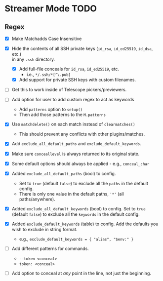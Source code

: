 # Streamer Mode TODO

## Regex
* [x] Make Matchadds Case Insensitive

* [x] Hide the contents of all SSH private keys (`id_rsa`, `id_ed25519`, `id_dsa`, etc.)  
  in any `.ssh` directory.  
    * [x] Add full-file conceals for `id_rsa`, `id_ed25519`, etc.
        * i.e., `*/.ssh/*[^\.pub]`
    * [x] Add support for private SSH keys with custom filenames.  

* [ ] Get this to work inside of Telescope pickers/previewers.


* [ ] Add option for user to add custom regex to act as keywords
    * Add `patterns` option to `setup()`
    * Then add those patterns to the `M.patterns`


* [x] Use `matchdelete()` on each match instead of `clearmatches()`
    * This should prevent any conflicts with other plugins/matches.

- [x] Add `exclude_all_default_paths` and `exclude_default_keywords`.

- [x] Make sure `conceallevel` is always returned to its original state.

- [x] Some default options should always be applied - e.g., `conceal_char`

- [x] Added `exclude_all_default_paths` (bool) to config.
    - Set to `true` (default `false`) to exclude all the `paths` in the default config.  
    - There is only one value in the default paths, `'*'` (all paths/anywhere).  

- [x] Added `exclude_all_default_keywords` (bool) to config. Set to `true` 
    (default `false`) to exclude all the `keywords` in the default config.  

- [x] Added `exclude_default_keywords` (table) to config. Add the defaults you wish 
  to exclude in string format.
    * e.g., `exclude_default_keywords = { "alias", "$env:" }`

* [ ] Add different patterns for commands.  
    - `--token <conceal>`
    - `token: <conceal>`

* [ ] Add option to conceal at *any* point in the line, not just the beginning.  
